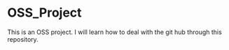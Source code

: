 # OSS_Project
This is an OSS project. I will learn how to deal with the git hub through this repository.
